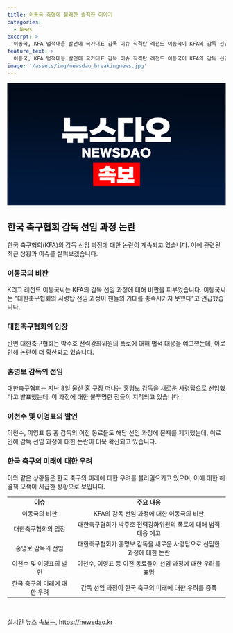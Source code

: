 ```yaml
---
title: 이동국 축협에 불쾌한 솔직한 이야기
categories:
  - News
excerpt: >
  이동국, KFA 법적대응 발언에 국가대표 감독 이슈 직격탄 레전드 이동국이 KFA의 감독 선임과정 폭로에 대한 비판을 쏟아냈다. 이동국은 5개월 이상의 시간 동안의 지켜보며 참다운 안타까움을 표현했고, 대한축구협회에 대한 신뢰 상실과 변화 필요성을 강조하며, 혼란한 감독 선임 과정에 대한 불투명성을 지적했다. 박주호 전력강화위원의 폭로에 대한 KFA의 법적 대응과 관련해선 우려와 유감을 표명했으며, 이와 관련한 후배들의 지지와 함께 축구계 내 꼰대 문화에 대한 비판도 이어졌다.
feature_text: >
  이동국, KFA 법적대응 발언에 국가대표 감독 이슈 직격탄 레전드 이동국이 KFA의 감독 선임과정 폭로에 대한 비판을 쏟아냈다. 이동국은 5개월 이상의 시간 동안의 지켜보며 참다운 안타까움을 표현했고, 대한축구협회에 대한 신뢰 상실과 변화 필요성을 강조하며, 혼란한 감독 선임 과정에 대한 불투명성을 지적했다. 박주호 전력강화위원의 폭로에 대한 KFA의 법적 대응과 관련해선 우려와 유감을 표명했으며, 이와 관련한 후배들의 지지와 함께 축구계 내 꼰대 문화에 대한 비판도 이어졌다.
image: '/assets/img/newsdao_breakingnews.jpg'
---
```


<p><img src="/assets/img/newsdao_breakingnews.jpg" alt="ontimetimes 속보" /></p>

<h2 data-ke-size="size26">한국 축구협회 감독 선임 과정 논란</h2>

<p data-ke-size="size16">한국 축구협회(KFA)의 감독 선임 과정에 대한 논란이 계속되고 있습니다. 이에 관련된 최근 상황과 이슈를 살펴보겠습니다.</p>

<h3>이동국의 비판</h3>

<p data-ke-size="size16">K리그 레전드 이동국씨는 KFA의 감독 선임 과정에 대해 비판을 퍼부었습니다. 이동국씨는 "대한축구협회의 사령탑 선임 과정이 팬들의 기대를 충족시키지 못했다"고 언급했습니다.</p>

<h3>대한축구협회의 입장</h3>

<p data-ke-size="size16">반면 대한축구협회는 박주호 전력강화위원의 폭로에 대해 법적 대응을 예고했는데, 이로 인해 논란이 더 확산되고 있습니다.</p>

<h3>홍명보 감독의 선임</h3>

<p data-ke-size="size16">대한축구협회는 지난 8일 울산 홈 구장 떠나는 홍명보 감독을 새로운 사령탑으로 선임했다고 발표했는데, 이 과정에 대한 불투명한 점들이 지적되고 있습니다.</p>

<h3>이천수 및 이영표의 발언</h3>

<p data-ke-size="size16">이천수, 이영표 등 홍 감독의 이전 동료들도 해당 선임 과정에 문제를 제기했는데, 이로 인해 감독 선임 과정에 대한 논란이 더욱 확산되고 있습니다.</p>

<h3>한국 축구의 미래에 대한 우려</h3>

<p data-ke-size="size16">이와 같은 상황들은 한국 축구의 미래에 대한 우려를 불러일으키고 있으며, 이에 대한 해결책 모색이 시급한 상황으로 보입니다.</p>

<table>
  <tr>
    <td style="text-align: center; height: 17px;"><b>이슈</b></td>
    <td style="text-align: center; height: 17px;"><b>주요 내용</b></td>
  </tr>
  <tr>
    <td style="text-align: center; height: 17px;">이동국의 비판</td>
    <td style="text-align: center; height: 17px;">KFA의 감독 선임 과정에 대한 이동국의 비판</td>
  </tr>
  <tr>
    <td style="text-align: center; height: 17px;">대한축구협회의 입장</td>
    <td style="text-align: center; height: 17px;">대한축구협회가 박주호 전력강화위원의 폭로에 대해 법적 대응 예고</td>
  </tr>
  <tr>
    <td style="text-align: center; height: 17px;">홍명보 감독의 선임</td>
    <td style="text-align: center; height: 17px;">대한축구협회가 홍명보 감독을 새로운 사령탑으로 선임한 과정에 대한 논란</td>
  </tr>
  <tr>
    <td style="text-align: center; height: 17px;">이천수 및 이영표의 발언</td>
    <td style="text-align: center; height: 17px;">이천수, 이영표 등 이전 동료들이 선임 과정에 대한 우려를 표명</td>
  </tr>
  <tr>
    <td style="text-align: center; height: 17px;">한국 축구의 미래에 대한 우려</td>
    <td style="text-align: center; height: 17px;">감독 선임 과정이 한국 축구의 미래에 대한 우려를 증폭</td>
  </tr>
</table>

<p data-ke-size="size16">&nbsp;</p>
실시간 뉴스 속보는, <a href="https://newsdao.kr" rel="dofollow">https://newsdao.kr</a>


